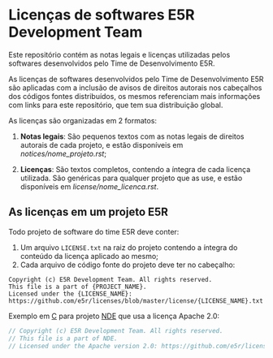 Licenças de softwares E5R Development Team
==========================================

Este repositório contém as notas legais e licenças utilizadas pelos
softwares desenvolvidos pelo Time de Desenvolvimento E5R.

As licenças de softwares desenvolvidos pelo Time de Desenvolvimento E5R
são aplicadas com a inclusão de avisos de direitos autorais nos cabeçalhos
dos códigos fontes distribuídos, os mesmos referenciam mais informações
com links para este repositório, que tem sua distribuição global.

As licenças são organizadas em 2 formatos:

1. **Notas legais**: São pequenos textos com as notas legais de direitos autorais
   de cada projeto, e estão disponíveis em *notices/nome_projeto.rst*;

2. **Licenças**: São textos completos, contendo a íntegra de cada licença utilizada.
   São genéricas para qualquer projeto que as use, e estão disponíveis em *license/nome_licenca.rst*.

## As licenças em um projeto E5R

Todo projeto de software do time E5R deve conter:

1. Um arquivo `LICENSE.txt` na raiz do projeto contendo a íntegra do conteúdo da licença aplicado ao mesmo;
2. Cada arquivo de código fonte do projeto deve ter no cabeçalho:
```
Copyright (c) E5R Development Team. All rights reserved.
This file is a part of {PROJECT_NAME}.
Licensed under the {LICENSE_NAME}: https://github.com/e5r/licenses/blob/master/license/{LICENSE_NAME}.txt
```
Exemplo em [C](http://en.cppreference.com/w/c) para projeto [NDE](https://github.com/e5r/nde) que usa a licença Apache 2.0:
```c
// Copyright (c) E5R Development Team. All rights reserved.
// This file is a part of NDE.
// Licensed under the Apache version 2.0: https://github.com/e5r/licenses/blob/master/license/APACHE-2.0.txt
```